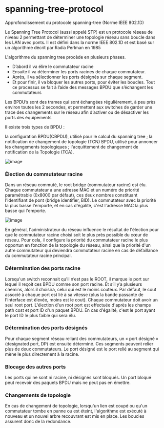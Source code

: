 # spanning-tree-protocol
Approfondissement du protocole spanning-tree (Norme IEEE 802.1D)

Le Spanning Tree Protocol (aussi appelé STP) est un protocole réseau de niveau 2 permettant de déterminer une topologie réseau sans boucle dans les LAN avec ponts. Il est défini dans la norme IEEE 802.1D et est basé sur un algorithme décrit par Radia Perlman en 1985

L'algorithme du spanning tree procède en plusieurs phases.

* D’abord il va élire le commutateur racine
* Ensuite il va déterminer les ports racines de chaque commutateur.
* Après, il va sélectionner les ports désignés sur chaque segment.
* Et pour finir, il va bloquer les autres ports, pour éviter les boucles.
Tout ce processus se fait à l’aide des messages BPDU que s’échangent les commutateurs

Les BPDU’s sont des trames qui sont échangées régulièrement, à peu près environ toutes les 2 secondes, et permettent aux switches de garder une trace des changements sur le réseau afin d’activer ou de désactiver les ports des équipements

Il existe trois types de BPDU :

la configuration BPDU(CBPDU), utilisé pour le calcul du spanning tree ;
la notification de changement de topologie (TCN) BPDU, utilisé pour annoncer les changements topologiques ;
l'acquittement de changement de notification de la Topologie (TCA).


![image](https://user-images.githubusercontent.com/83721477/163803182-89b02ada-d7f2-47f6-979a-4feb68bfb33b.png)

### Élection du commutateur racine
Dans un réseau commuté, le root bridge (commutateur racine) est élu. Chaque commutateur a une adresse MAC et un numéro de priorité paramétrable (0x8000 par défaut), ces deux nombres constituant l'identifiant de pont (bridge identifier, BID). Le commutateur avec la priorité la plus basse l'emporte, et en cas d'égalité, c'est l'adresse MAC la plus basse qui l'emporte.

![image](https://user-images.githubusercontent.com/83721477/163805286-382d5e6f-7214-4098-890c-bc6e9489e929.png)


En général, l'administrateur du réseau influence le résultat de l'élection pour que le commutateur racine choisi soit le plus près possible du cœur de réseau. Pour cela, il configure la priorité du commutateur racine le plus opportun en fonction de la topologie du réseau, ainsi que la priorité d'un autre commutateur qui deviendra commutateur racine en cas de défaillance du commutateur racine principal.

### Détermination des ports racine
Lorsqu'un switch reconnait qu'il n’est pas le ROOT, il marque le port sur lequel il reçoit ces BPDU comme son port racine. Et s’il y’a plusieurs chemins, alors il choisira, celui qui est le moins couteux. Par défaut, le cout associé à chaque port est lié à sa vitesse (plus la bande passante de l'interface est élevée, moins est le cout). Chaque commutateur doit avoir un seul root port. L'élection d'un root port est effectuée d'après les champs path cost et port ID d'un paquet BPDU. En cas d'égalité, c'est le port ayant le port ID le plus faible qui sera élu.

### Détermination des ports désignés
Pour chaque segment réseau reliant des commutateurs, un « port désigné » (designated port, DP) est ensuite déterminé. Ces segments peuvent relier plus de deux commutateurs. Le port désigné est le port relié au segment qui mène le plus directement à la racine.

### Blocage des autres ports
Les ports qui ne sont ni racine, ni désignés sont bloqués. Un port bloqué peut recevoir des paquets BPDU mais ne peut pas en émettre.

### Changements de topologie
En cas de changement de topologie, lorsqu'un lien est coupé ou qu'un commutateur tombe en panne ou est éteint, l'algorithme est exécuté à nouveau et un nouvel arbre recouvrant est mis en place. Les boucles assurent donc de la redondance.
